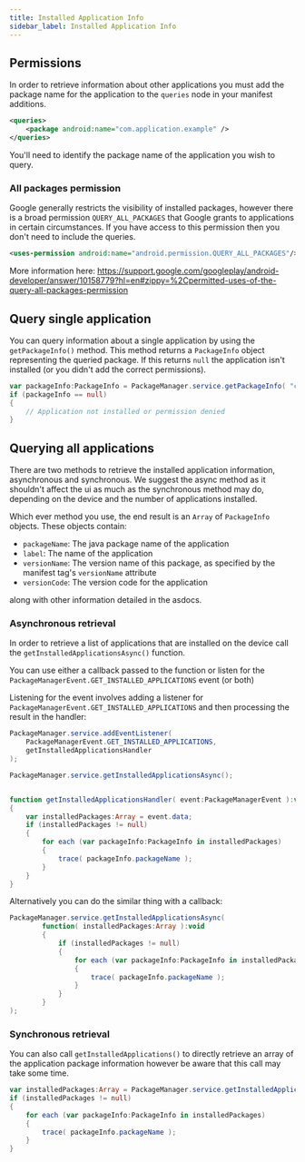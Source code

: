```yaml
---
title: Installed Application Info
sidebar_label: Installed Application Info
---
```


## Permissions 

In order to retrieve information about other applications you must add the package name for the application to the `queries` node in your manifest additions. 

```xml
<queries>
    <package android:name="com.application.example" />
</queries>
```

You'll need to identify the package name of the application you wish to query.


### All packages permission

Google generally restricts the visibility of installed packages, however there is a broad permission `QUERY_ALL_PACKAGES` that Google grants to applications in certain circumstances. If you have access to this permission then you don't need to include the queries.

```xml
<uses-permission android:name="android.permission.QUERY_ALL_PACKAGES"/>
```

More information here: 
https://support.google.com/googleplay/android-developer/answer/10158779?hl=en#zippy=%2Cpermitted-uses-of-the-query-all-packages-permission



## Query single application

You can query information about a single application by using the `getPackageInfo()` method. This method returns a `PackageInfo` object representing the queried package. If this returns `null` the application isn't installed (or you didn't add the correct permissions).

```actionscript
var packageInfo:PackageInfo = PackageManager.service.getPackageInfo( "com.application.example" );
if (packageInfo == null)
{
    // Application not installed or permission denied
}
```


## Querying all applications 

There are two methods to retrieve the installed application information, asynchronous and synchronous. We suggest the async method as it shouldn't affect the ui as much as the synchronous method may do, depending on the device and the number of applications installed.

Which ever method you use, the end result is an `Array` of `PackageInfo` objects. These objects contain:

- `packageName`: The java package name of the application
- `label`: The name of the application
- `versionName`: The version name of this package, as specified by the manifest tag's `versionName` attribute
- `versionCode`: The version code for the application

along with other information detailed in the asdocs.




### Asynchronous retrieval

In order to retrieve a list of applications that are installed on the device call the `getInstalledApplicationsAsync()` function.

You can use either a callback passed to the function or listen for the `PackageManagerEvent.GET_INSTALLED_APPLICATIONS` event (or both)


Listening for the event involves adding a listener for `PackageManagerEvent.GET_INSTALLED_APPLICATIONS` and then processing the result in the handler:

```actionscript
PackageManager.service.addEventListener( 
    PackageManagerEvent.GET_INSTALLED_APPLICATIONS, 
    getInstalledApplicationsHandler 
);

PackageManager.service.getInstalledApplicationsAsync();


function getInstalledApplicationsHandler( event:PackageManagerEvent ):void
{
    var installedPackages:Array = event.data;
    if (installedPackages != null)
    {
        for each (var packageInfo:PackageInfo in installedPackages)
        {
            trace( packageInfo.packageName );
        }
    }
}
```	 


Alternatively you can do the similar thing with a callback:

```actionscript
PackageManager.service.getInstalledApplicationsAsync(
        function( installedPackages:Array ):void
        {
            if (installedPackages != null)
            {
                for each (var packageInfo:PackageInfo in installedPackages)
                {
                    trace( packageInfo.packageName );
                }
            }
        }
);
```


### Synchronous retrieval

You can also call `getInstalledApplications()` to directly retrieve an array of the application package information however be aware that this call may take some time.


```actionscript
var installedPackages:Array = PackageManager.service.getInstalledApplications();
if (installedPackages != null)
{
    for each (var packageInfo:PackageInfo in installedPackages)
    {
        trace( packageInfo.packageName );
    }
}
```